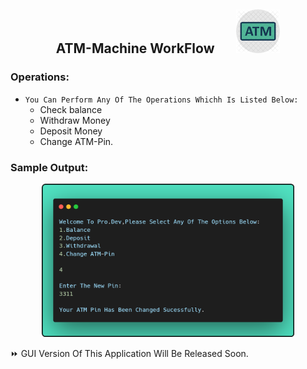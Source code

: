 <h2 align="center">ATM-Machine WorkFlow &nbsp; &nbsp; &nbsp; <img src="Img/Logo.png" width="70px" ></h4>


### Operations:

- `You Can Perform Any Of The Operations Whichh Is Listed Below:`
    - Check balance
    - Withdraw Money
    - Deposit Money
    - Change ATM-Pin.

### Sample Output:

<p align="center">
  <img src="Img/Output.png" height="80%" width="80%">
</p>

⏩ GUI Version Of This Application Will Be Released Soon. 